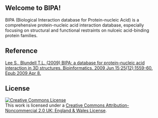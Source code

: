 ## Welcome to BIPA!

BIPA (Biological Interaction database for Protein-nucleic Acid) is a comprehensive protein-nucleic acid interaction database, especially focusing on structural and functional restraints on nulceic acid-binding protein families. 


## Reference

[Lee S., Blundell T.L. (2009) BIPA: a database for protein–nucleic acid interaction in 3D structures. Bioinformatics. 2009 Jun 15;25(12):1559-60. Epub 2009 Apr 8.](http://bioinformatics.oxfordjournals.org/cgi/content/abstract/25/12/1559)


## License

<a rel="license" href="http://creativecommons.org/licenses/by-nc/2.0/uk/"><img alt="Creative Commons License" style="border-width:0" src="http://i.creativecommons.org/l/by-nc/2.0/uk/88x31.png" /></a><br />This work is licensed under a <a rel="license" href="http://creativecommons.org/licenses/by-nc/2.0/uk/">Creative Commons Attribution-Noncommercial 2.0 UK: England &amp; Wales License</a>.

